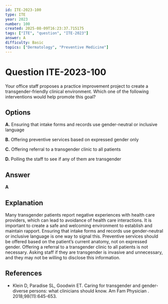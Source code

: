 ```yaml
---
id: ITE-2023-100
type: ITE
year: 2023
number: 100
created: 2025-08-09T16:23:37.715175
tags: ["ITE", "question", "ITE-2023"]
answer: A
difficulty: Basic
topics: ["Dermatology", "Preventive Medicine"]
---
```


# Question ITE-2023-100

Your office staff proposes a practice improvement project to create a transgender-friendly clinical environment. Which one of the following interventions would help promote this goal?

## Options

**A.** Ensuring that intake forms and records use gender-neutral or inclusive language

**B.** Offering preventive services based on expressed gender only

**C.** Offering referral to a transgender clinic to all patients

**D.** Polling the staff to see if any of them are transgender

## Answer

**A**

## Explanation

Many transgender patients report negative experiences with health care providers, which can lead to avoidance of health care interactions. It is important to create a safe and welcoming environment to establish and maintain rapport. Ensuring that intake forms and records use gender-neutral or inclusive language is one way to signal this. Preventive services should be offered based on the patient’s current anatomy, not on expressed gender. Offering a referral to a transgender clinic to all patients is not necessary. Asking staff if they are transgender is invasive and unnecessary, and they may not be willing to disclose this information.

## References

- Klein D, Paradise SL, Goodwin ET. Caring for transgender and gender-diverse persons: what clinicians should know. Am Fam Physician . 2018;98(11):645-653.
